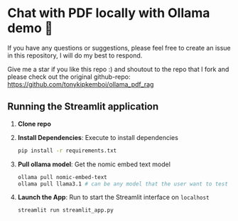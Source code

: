 # Chat with PDF locally with Ollama demo 🚀

If you have any questions or suggestions, please feel free to create an issue in this repository, I will do my best to respond.

Give me a star if you like this repo :) and shoutout to the repo that I fork and please check out the original github-repo: https://github.com/tonykipkemboi/ollama_pdf_rag

## Running the Streamlit application

1. **Clone repo**

2. **Install Dependencies**: Execute to install dependencies
  
      ```bash
      pip install -r requirements.txt
      ```

4. **Pull ollama model**: Get the nomic embed text model
      ```bash
      ollama pull nomic-embed-text
      ollama pull llama3.1 # can be any model that the user want to test
      ```

3. **Launch the App**: Run to start the Streamlit interface on `localhost`

      ```bash
      streamlit run streamlit_app.py
      ``` 

